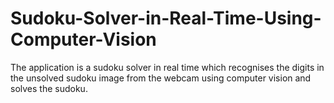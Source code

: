 # Sudoku-Solver-in-Real-Time-Using-Computer-Vision
The application is a sudoku solver in real time which recognises the digits in the unsolved sudoku image from the webcam using computer vision and solves the sudoku.
